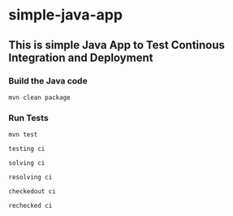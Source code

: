 # simple-java-app
## This is simple Java App to Test Continous Integration and Deployment

### Build the Java code
```mvn clean package```

### Run Tests
```mvn test```

```testing ci```

```solving ci```

```resolving ci```

```checkedout ci```

```rechecked ci```